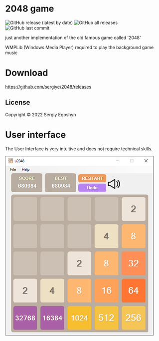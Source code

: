 # 2048 game
![GitHub release (latest by date)](https://img.shields.io/github/v/release/sergiye/2048?style=plastic)
![GitHub all releases](https://img.shields.io/github/downloads/sergiye/2048/total?style=plastic)
![GitHub last commit](https://img.shields.io/github/last-commit/sergiye/2048?style=plastic)

just another implementation of the old famous game called '2048'

WMPLib (Windows Media Player) required to play the background game music

# Download
https://github.com/sergiye/2048/releases

## License
Copyright © 2022 Sergiy Egoshyn

# User interface
The User Interface is very intuitive and does not require technical skills.

![alt tag](https://raw.githubusercontent.com/sergiye/2048/master/Screenshot.png)
